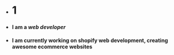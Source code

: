 - <h1 > 1<span  style="
              background: -webkit-linear-gradient(#eee, lightgreen);
              -webkit-background-clip: text;
              -webkit-text-fill-color: transparent;"></h1>
- <h4>I am a<span style= "font-style:italic;"> web developer</span></h4>
- <h4>I am currently working on shopify web development, creating awesome ecommerce websites</h4>


<!---
iespinosa3/iespinosa3 is a ✨ special ✨ repository because its `README.md` (this file) appears on your GitHub profile.
You can click the Preview link to take a look at your changes.
--->

